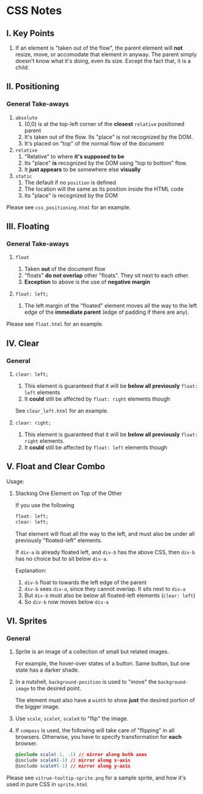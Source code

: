 # CSS Notes

## I. Key Points

1. If an element is "taken out of the flow", the parent element will __not__
resize, move, or accomodate that element in anyway. The parent simply doesn't
know what it's doing, even its size. Except the fact that, it is a child.

## II. Positioning

### General Take-aways

1. `absolute`
    1. (0,0) is at the top-left corner of the __closest__ `relative` positioned
    parent
    2. It's taken out of the flow. Its "place" is not recognized by the DOM.
    3. It's placed on "top" of the normal flow of the document
2. `relative`
    1. "Relative" to where __it's supposed to be__
    2. Its "place" __is__ recognized by the DOM using "top to bottom" flow.
    3. It __just appears__ to be somewhere else __visually__
3. `static`
    1. The default if no `position` is defined
    2. The location will the same as its position inside the HTML code
    3. Its "place" is recognized by the DOM

Please see `css_positioning.html` for an example.

## III. Floating

### General Take-aways

1. `float`
    1. Taken __out__ of the document flow
    2. "floats" __do not overlap__ other "floats". They sit next to each other.
    3. __Exception__ to above is the use of __negative margin__

2. `float: left;`
    1. The left margin of the "floated" element moves all the way to the left
    edge of the __immediate parent__ (edge of padding if there are any).

Please see `float.html` for an example.

## IV. Clear

### General

1. `clear: left;`
    1. This element is guaranteed that it will be __below all previously__
    `float: left` elements
    2. It __could__ still be affected by `float: right` elements though

    See `clear_left.html` for an example.
2. `clear: right;`
    1. This element is guaranteed that it will be __below all previously__
    `float: right` elements.
    2. It __could__ still be affected by `float: left` elements though

## V. Float and Clear Combo

Usage:

1. Stacking One Element on Top of the Other

    If you use the following
    ```css
    float: left;
    clear: left;
    ```

    That element will float all the way to the left, and must also be under
    all previously "floated-left" elements.

    If `div-a` is already floated left, and `div-b` has the above CSS, then
    `div-b` has no choice but to sit below `div-a`.

    Explanation:

    1. `div-b` float to towards the left edge of the parent
    2. `div-b` sees `div-a`, since they cannot overlap. It sits next to `div-a`
    3. But `div-b` must also be below all floated-left elements (`clear: left`)
    4. So `div-b` now moves below `div-a`

## VI. Sprites

### General

1. Sprite is an image of a collection of small but related images.

    For example, the hover-over states of a button. Same button, but one state
    has a darker shade.
2. In a nutshell, `background-position` is used to "move" the `background-image`
to the desired point.

    The element must also have a `width` to show __just__ the desired portion of
    the bigger image.

3. Use `scale`, `scaleY`, `scaleX` to "flip" the image.
4. If `compass` is used, the following will take care of "flipping" in all
browsers. Otherwise, you have to specify transformation for __each__ browser.

    ```css
    @include scale(-1, -1) // mirror along both axes
    @include scaleX(-1) // mirror along x-axis
    @include scaleY(-1) // mirror along y-axis
    ```

Please see `vitrue-tooltip-sprite.png` for a sample sprite, and how it's used
in pure CSS in `sprite.html`
